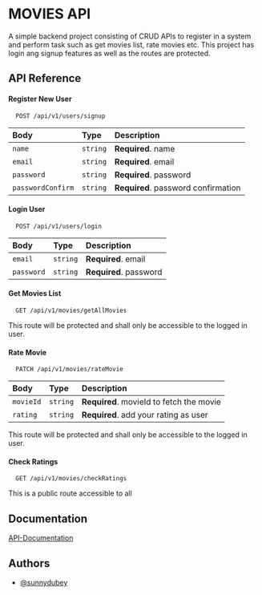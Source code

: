 # MOVIES API

A simple backend project consisting of CRUD APIs to register in a system and perform task such as get movies list, rate movies etc.
This project has login ang signup features as well as the routes are protected.

## API Reference

#### Register New User

```http
  POST /api/v1/users/signup
```

| Body              | Type     | Description                         |
| :---------------- | :------- | :---------------------------------- |
| `name`            | `string` | **Required**. name                  |
| `email`           | `string` | **Required**. email                 |
| `password`        | `string` | **Required**. password              |
| `passwordConfirm` | `string` | **Required**. password confirmation |

#### Login User

```http
  POST /api/v1/users/login
```

| Body       | Type     | Description            |
| :--------- | :------- | :--------------------- |
| `email`    | `string` | **Required**. email    |
| `password` | `string` | **Required**. password |

#### Get Movies List

```http
  GET /api/v1/movies/getAllMovies
```

This route will be protected and shall only be accessible to the logged in user.

#### Rate Movie

```http
  PATCH /api/v1/movies/rateMovie
```

| Body      | Type     | Description                              |
| :-------- | :------- | :--------------------------------------- |
| `movieId` | `string` | **Required**. movieId to fetch the movie |
| `rating`  | `string` | **Required**. add your rating as user    |

This route will be protected and shall only be accessible to the logged in user.

#### Check Ratings

```http
  GET /api/v1/movies/checkRatings
```

This is a public route accessible to all


## Documentation

[API-Documentation](https://documenter.getpostman.com/view/28873754/2s9Y5ZugQb)

## Authors

- [@sunnydubey](https://www.github.com/sunny-dubey)
